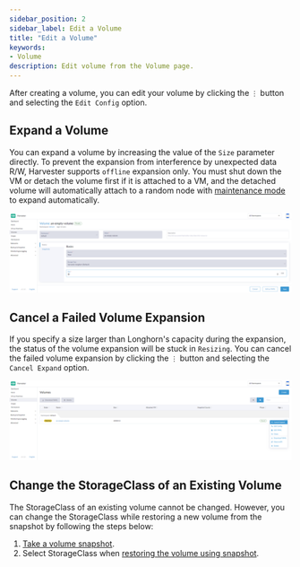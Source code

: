```yaml
---
sidebar_position: 2
sidebar_label: Edit a Volume
title: "Edit a Volume"
keywords:
- Volume
description: Edit volume from the Volume page.
---
```


<head>
  <link rel="canonical" href="https://docs.harvesterhci.io/v1.3/volume/edit-volume"/>
</head>

After creating a volume, you can edit your volume by clicking the `⋮` button and selecting the `Edit Config` option.

## Expand a Volume

You can expand a volume by increasing the value of the `Size` parameter directly.
To prevent the expansion from interference by unexpected data R/W, Harvester supports `offline` expansion only. You must shut down the VM or detach the volume first if it is attached to a VM, and the detached volume will automatically attach to a random node with [maintenance mode](https://longhorn.io/docs/1.3.2/concepts/#22-reverting-volumes-in-maintenance-mode) to expand automatically.

![expand-volume](/img/v1.2/volume/expand-volume.png)

## Cancel a Failed Volume Expansion

If you specify a size larger than Longhorn's capacity during the expansion, the status of the volume expansion will be stuck in `Resizing`. You can cancel the failed volume expansion by clicking the `⋮` button and selecting the `Cancel Expand` option.

![cancel-failed-volume-expansion](/img/v1.2/volume/cancel-failed-volume-expansion.png)

## Change the StorageClass of an Existing Volume

The StorageClass of an existing volume cannot be changed. However, you can change the StorageClass while restoring a new volume from the snapshot by following the steps below:

1. [Take a volume snapshot](./volume-snapshots.md#create-volume-snapshots).
2. Select StorageClass when [restoring the volume using snapshot](./volume-snapshots.md#restore-a-new-volume-from-a-volume-snapshot).